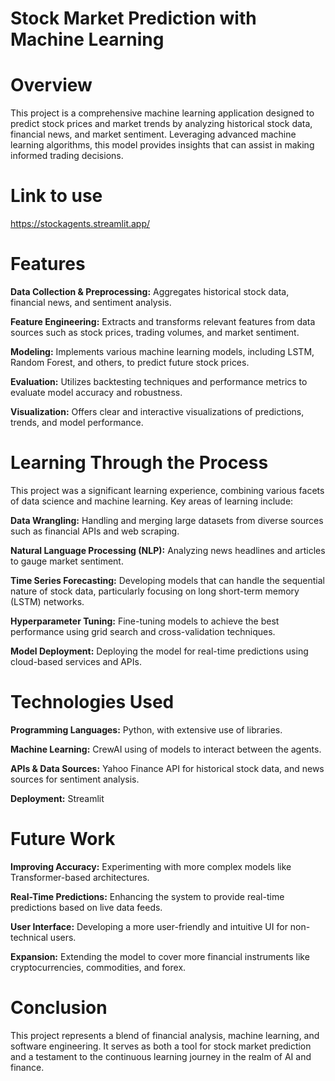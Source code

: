 # Stock Market Prediction with Machine Learning 

# Overview
This project is a comprehensive machine learning application designed to predict stock prices and market trends by analyzing historical stock data, financial news, and market sentiment. Leveraging advanced machine learning algorithms, this model provides insights that can assist in making informed trading decisions.

# Link to use

https://stockagents.streamlit.app/

# Features

**Data Collection & Preprocessing:** Aggregates historical stock data, financial news, and sentiment analysis.

**Feature Engineering:** Extracts and transforms relevant features from data sources such as stock prices, trading volumes, and market sentiment.

**Modeling:** Implements various machine learning models, including LSTM, Random Forest, and others, to predict future stock prices.

**Evaluation:** Utilizes backtesting techniques and performance metrics to evaluate model accuracy and robustness.

**Visualization:** Offers clear and interactive visualizations of predictions, trends, and model performance.

# Learning Through the Process

This project was a significant learning experience, combining various facets of data science and machine learning. Key areas of learning include:

**Data Wrangling:** Handling and merging large datasets from diverse sources such as financial APIs and web scraping.

**Natural Language Processing (NLP):** Analyzing news headlines and articles to gauge market sentiment.

**Time Series Forecasting:** Developing models that can handle the sequential nature of stock data, particularly focusing on long short-term memory (LSTM) networks.

**Hyperparameter Tuning:** Fine-tuning models to achieve the best performance using grid search and cross-validation techniques.

**Model Deployment:** Deploying the model for real-time predictions using cloud-based services and APIs.

# Technologies Used
**Programming Languages:** Python, with extensive use of libraries.

**Machine Learning:** CrewAI using of models to interact between the agents.

**APIs & Data Sources:** Yahoo Finance API for historical stock data, and news sources for sentiment analysis.

**Deployment:** Streamlit

# Future Work
**Improving Accuracy:** Experimenting with more complex models like Transformer-based architectures.

**Real-Time Predictions:** Enhancing the system to provide real-time predictions based on live data feeds.

**User Interface:** Developing a more user-friendly and intuitive UI for non-technical users.

**Expansion:** Extending the model to cover more financial instruments like cryptocurrencies, commodities, and forex.

# Conclusion
This project represents a blend of financial analysis, machine learning, and software engineering. It serves as both a tool for stock market prediction and a testament to the continuous learning journey in the realm of AI and finance.
